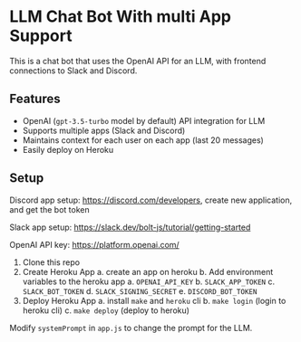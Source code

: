 # LLM Chat Bot With multi App Support

This is a chat bot that uses the OpenAI API for an LLM, with frontend connections to Slack and Discord.

## Features
* OpenAI (`gpt-3.5-turbo` model by default) API integration for LLM
* Supports multiple apps (Slack and Discord)
* Maintains context for each user on each app (last 20 messages)
* Easily deploy on Heroku

## Setup

Discord app setup: https://discord.com/developers, create new application, and get the bot token

Slack app setup: https://slack.dev/bolt-js/tutorial/getting-started

OpenAI API key: https://platform.openai.com/


1. Clone this repo
2. Create Heroku App
    a. create an app on heroku
    b. Add environment variables to the heroku app
        a. `OPENAI_API_KEY`
        b. `SLACK_APP_TOKEN`
        c. `SLACK_BOT_TOKEN`
        d. `SLACK_SIGNING_SECRET`
        e. `DISCORD_BOT_TOKEN`
3. Deploy Heroku App
    a. install `make` and `heroku` cli
    b. `make login` (login to heroku cli)
    c. `make deploy` (deploy to heroku)


Modify `systemPrompt` in `app.js` to change the prompt for the LLM.
